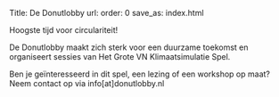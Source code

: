 Title: De Donutlobby
url:
order: 0
save_as: index.html

Hoogste tijd voor circulariteit!

De Donutlobby maakt zich sterk voor een duurzame toekomst en organiseert sessies van Het Grote VN Klimaatsimulatie Spel.

Ben je geïnteresseerd in dit spel, een lezing of een workshop op maat?
Neem contact op via info[at]donutlobby.nl
